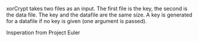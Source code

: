 xorCrypt takes two files as an input. The first file is the key, the second is the data file. The key and the datafile are the same size. A key is generated for a datafile if no key is given (one argument is passed).

Insperation from Project Euler 
